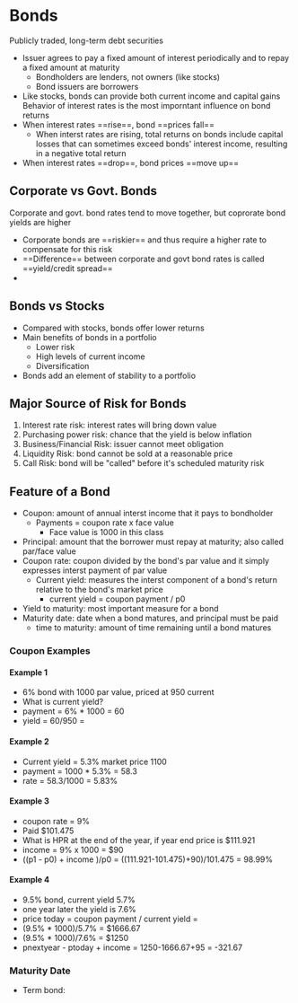 # Bonds
Publicly traded, long-term debt securities
- Issuer agrees to pay a fixed amount of interest periodically and to repay a fixed amount at maturity
	- Bondholders are lenders, not owners (like stocks)
	- Bond issuers are borrowers
- Like stocks, bonds can provide both current income and capital gains
Behavior of interest rates is the most imporntant influence on bond returns
- When interest rates ==rise==, bond ==prices fall==
	- When interst rates are rising, total returns on bonds include capital losses that can sometimes exceed bonds' interest income, resulting in a negative total return
- When interest rates ==drop==, bond prices ==move up==
## Corporate vs Govt. Bonds
Corporate and govt. bond rates tend to move together, but coprorate bond yields are higher
- Corporate bonds are ==riskier== and thus require a higher rate to compensate for this risk
- ==Difference== between corporate and govt bond rates is called ==yield/credit spread==
- 
## Bonds vs Stocks
- Compared with stocks, bonds offer lower returns
- Main benefits of bonds in a portfolio
	- Lower risk
	- High levels of current income
	- Diversification
- Bonds add an element of stability to a portfolio
## Major Source of Risk for Bonds
1. Interest rate risk: interest rates will bring down value
2. Purchasing power risk: chance that the yield is below inflation
3. Business/Financial Risk: issuer cannot meet obligation
4. Liquidity Risk: bond cannot be sold at a reasonable price
5. Call Risk: bond will be "called" before it's scheduled maturity risk
## Feature of a Bond
- Coupon: amount of annual interst income that it pays to bondholder
	- Payments = coupon rate x face value
		- Face value is 1000 in this class
- Principal: amount that the borrower must repay at maturity; also called par/face value
- Coupon rate: coupon divided by the bond's par value and it simply expresses interst payment of par value
	- Current yield: measures the interst component of a bond's return relative to the bond's market price
		- current yield = coupon payment / p0
- Yield to maturity: most important measure for a bond
- Maturity date: date when a bond matures, and principal must be paid
	- time to maturity: amount of time remaining until a bond matures
### Coupon Examples
#### Example 1
- 6% bond with 1000 par value, priced at 950 current
- What is current yield?
- payment = 6% * 1000 = 60
- yield = 60/950 = 
#### Example 2
- Current yield = 5.3% market price 1100
- payment = 1000 * 5.3% = 58.3
- rate = 58.3/1000 = 5.83%
#### Example 3
- coupon rate = 9%
- Paid $101.475
- What is HPR at the end of the year, if year end price is $111.921
- income = 9% x 1000 = $90
- ((p1 - p0) + income )/p0 = ((111.921-101.475)+90)/101.475 = 98.99%
#### Example 4
- 9.5% bond, current yield 5.7%
- one year later the yield is 7.6%
- price today = coupon payment / current yield = 
- (9.5% * 1000)/5.7% = $1666.67
- (9.5% * 1000)/7.6% = $1250
- pnextyear - ptoday + income = 1250-1666.67+95 = -321.67
### Maturity Date
- Term bond: 